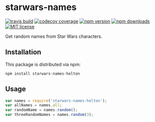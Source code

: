 # starwars-names

[![travis build](https://img.shields.io/travis/helton/starwars-names.svg?style=flat-square)](https://travis-ci.org/helton/starwars-names)
[![codecov coverage](https://img.shields.io/codecov/c/github/helton/starwars-names.svg?style=flat-square)](https://codecov.io/gh/helton/starwars-names)
[![npm version](https://img.shields.io/npm/v/starwars-names-helton.svg?style=flat-square)](http://npm.im/starwars-names-helton)
[![npm downloads](https://img.shields.io/npm/dm/starwars-names-helton.svg?style=flat-square)](http://npm-stat.com/charts.html?package=starwars-names-helton)
[![MIT license](https://img.shields.io/npm/l/starwars-names-helton.svg?style=flat-square)](http://opensource.org/licenses/MIT)

Get random names from Star Wars characters.

## Installation

This package is distributed via npm:

```
npm install starwars-names-helton
```

## Usage

```javascript
var names = require('starwars-names-helton');
var allNames = names.all;
var randomName = names.random();
var threeRandomNames = names.random(3);
```